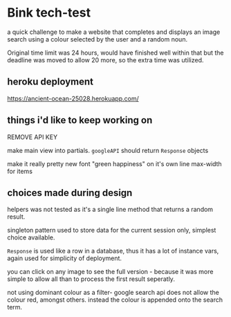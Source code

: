 # Bink tech-test
a quick challenge to make a website that completes and displays an image search using a colour selected by the user and a random noun.

Original time limit was 24 hours, would have finished well within that but the deadline was moved to allow 20 more, so the extra time was utilized.

## heroku deployment
https://ancient-ocean-25028.herokuapp.com/

## things i'd like to keep working on
REMOVE API KEY

make main view into partials.
`googleAPI` should return `Response` objects

make it really pretty
new font
"green happiness" on it's own line
max-width for items

## choices made during design
helpers was not tested as it's a single line method that returns a random result.

singleton pattern used to store data for the current session only, simplest choice available.

`Response` is used like a row in a database, thus it has a lot of instance vars, again used for simplicity of deployment.

you can click on any image to see the full version - because it was more simple to allow all than to process the first result seperatly.

not using dominant colour as a filter- google search api does not allow the colour red, amongst others. instead the colour is appended onto the search term.
